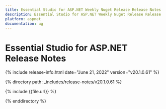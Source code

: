 ```yaml
---
title: Essential Studio for ASP.NET Weekly Nuget Release Release Notes  
description: Essential Studio for ASP.NET Weekly Nuget Release Release Notes  
platform: aspnet
documentation: ug
---
```


# Essential Studio for ASP.NET  Release Notes  

{% include release-info.html date="June 21, 2022"  version="v20.1.0.61" %} 


{% directory path: _includes/release-notes/v20.1.0.61 %}

{% include {{file.url}} %}

{% enddirectory %}